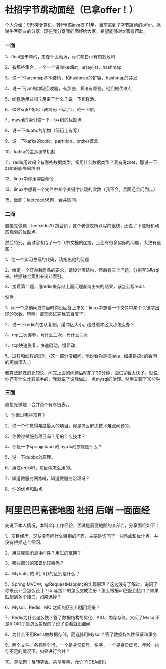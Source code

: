 # 社招字节跳动面经（已拿offer！）

  个人介绍：985非计算机，转行it搞java搞了1年，目前拿到了字节跳动的offer。感谢牛客网友的分享，现在我分享我的面经给大家，希望能够对大家有帮助。 

###   一面

 1、final是干嘛的，用在什么地方，你们项目中有用到过吗 

  2、有那些集合，一个一个说linkedlist，arraylist，hashmap 

  3、说一下hashmap基本结构，和hashmap的扩容，hashmap的并发 

  4、说一下jvm的垃圾回收器，有那些，算法有哪些，他们的优缺点 

  5、线程池用过吗？用来干什么？说一下线程池。 

  6、做过sql优化吗（我简历上写了），说一下吧。 

  7、mysql的索引说一下，b+树的优缺点 

  8、说一下dubbo的架构（简历上有写） 

  9、说一下kafka的topic，partition，broker概念 

  10、kafka的主从选举机制 

  11、redis用过吗？有哪些数据类型，常用什么数据类型？我有说zset，那说一下zset的底层原理吧 

  12、linux中你用哪些命令 

  13、linux中想看一个文件中某个关键字出现的次数（我不会，后面还会问到。。） 

  15、做题：leetcode56题，合并区间。 

###   二面

  直接先做题：leetcode70 跳台阶，这个我做过所以写的很快，还说了下递归和动态规划的优缺点， 

  然后特别，面试官发给了一个飞书文档的连接，上面有很多实际的问题，大致有这些： 

  1、给一个实习生写的代码，请指出他的问题 

  2、给定一个订单和商品的要求，请设计表结构，然后有三个问题，分别写3条sql来。根据联合索引来设计索引。 

  3、接着第二题，用redis来存储上面问题查询出来的结果，该怎么写redis 

  然后： 

  1、问一个之前问过你当时你没回答上来的：linux中想看一个文件中某个关键字出现的次数，嘻嘻，那天面试完我去百度了！  

  2、说一下redis的主从复制，缓冲区大小，超过缓冲区大小怎么办？  

  3、tcp三次握手，为什么三次，为什么四次  

  4、tcp快速恢复，快速启动，慢启动   

  5、进程和线程的区别（这一部分没细问，他说看你是搞java，如果是搞c的会问的更加深入。）  

  我算法题做的比较快，问完上面的问题后就花了30分钟，面试官看太快了，就说你还有什么比较拿手的，我就说了说我做过一点mysql的治理。然后又聊了10分钟 

###   三面

  直接先做题：合并两个有序链表。。 

  1、你做过哪些项目？ 

  2、说一个你觉得难度最大的项目，你是怎么解决技术难点问题的。 

  3、你做过微服务项目吗？用的什么技术？ 

  4、你说一下springcloud 的 hytrix的原理是什么？ 

  5、说一下dubbo的原理。 

  6、用过redis吗，项目中怎么用的。 

  7、知道微服务网格吗，知道微服务治理吗？ 

  8、你的优点和缺点





# 阿里巴巴高德地图 社招  后端 一面面经

先说下本人情况，本科4年工作经验，面试是高德地图的某部门，分享面经如下：

1、项目经历，这块没有问什么特别的问题，主要是询问了一些亮点和优化点，并没有根据这个细问。

2、用过哪些消息中间件？用过的框架？

3、哪些部分的知识比较熟悉？

4、Mybatis 的 ${} #{}的区别是什么？

5、Spring MVC中，@RequestMapping的实现原理？这边没有了解过，询问了你来设计会怎么设计？url与接口的怎么完成注册？怎么根据url匹配到接口？如果匹配到多个接口，如果选择？

6、Mysql、Redis、MQ 之间的区别和适用场景？

7、Redis为什么这么快？答了数据结构的优化、AIO、内存存储。又问了Mysql不是AIO吗？是怎么实现的？说了没看就没细问

8、为什么不用Redis做数据存储，而选择用Mysql？答了数据持久性保证和事务

9、两个文件，各有两个行，一个是身份证号、名字，一个是身份证号、年龄。内存不足的情况下，如果进行合并？

10、算法题：反转链表。共享屏幕，允许了IDEA编码

